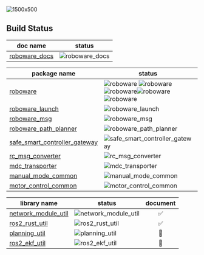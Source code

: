 
![1500x500](https://github.com/hakoroboken/.github/assets/53041471/8f012fff-ff7c-4934-8568-b842dc38c3d8)


## Build Status
| doc name | status |
|--|--|
| [roboware_docs](https://github.com/hakoroboken/roboware_docs) | ![roboware_docs](https://github.com/hakoroboken/roboware_docs/actions/workflows/main.yml/badge.svg) |

| package name | status | document |
|--|--|:--:|
| [roboware](https://github.com/hakoroboken/roboware) | ![roboware](https://github.com/hakoroboken/roboware/actions/workflows/main.yml/badge.svg) ![roboware](https://github.com/hakoroboken/roboware/actions/workflows/vcs-import.yml/badge.svg) ![roboware](https://github.com/hakoroboken/roboware/actions/workflows/build.yml/badge.svg)![roboware](https://github.com/hakoroboken/roboware/actions/workflows/make_deb_pkg_thirdparty.yml/badge.svg)![roboware](https://github.com/hakoroboken/roboware/actions/workflows/make_deb_pkg.yml/badge.svg)| ✅ |
| [roboware_launch](https://github.com/hakoroboken/roboware_launch) | ![roboware_launch](https://github.com/hakoroboken/roboware_launch/actions/workflows/main.yml/badge.svg) | ✅ |
| [roboware_msg](https://github.com/hakoroboken/roboware_msg) | ![roboware_msg](https://github.com/hakoroboken/roboware_msg/actions/workflows/main.yml/badge.svg) | ✅ |
| [roboware_path_planner](https://github.com/hakoroboken/roboware_path_planner) | ![roboware_path_planner](https://github.com/hakoroboken/roboware_path_planner/actions/workflows/main.yml/badge.svg) | 🚧 |
| [safe_smart_controller_gateway](https://github.com/hakoroboken/safe_smart_controller_gateway) | ![safe_smart_controller_gateway](https://github.com/hakoroboken/safe_smart_controller_gateway/actions/workflows/main.yml/badge.svg) | ✅ |
| [rc_msg_converter](https://github.com/hakoroboken/rc_msg_converter) | ![rc_msg_converter](https://github.com/hakoroboken/rc_msg_converter/actions/workflows/main.yml/badge.svg) | ✅ |
| [mdc_transporter](https://github.com/hakoroboken/mdc_transporter) | ![mdc_transporter](https://github.com/hakoroboken/mdc_transporter/actions/workflows/main.yml/badge.svg) | ✅ |
| [manual_mode_common](https://github.com/hakoroboken/manual_mode_common) | ![manual_mode_common](https://github.com/hakoroboken/manual_mode_common/actions/workflows/main.yml/badge.svg) | ✅ |
| [motor_control_common](https://github.com/hakoroboken/motor_control_common) | ![motor_control_common](https://github.com/hakoroboken/motor_control_common/actions/workflows/main.yml/badge.svg) | ✅ |

| library name | status | document |
|--|--|:--:|
| [network_module_util](https://github.com/hakoroboken/network_module_util) | ![network_module_util](https://github.com/hakoroboken/network_module_util/actions/workflows/rust.yml/badge.svg) | ✅ |
| [ros2_rust_util](https://github.com/TakanoTaiga/ros2_rust_util) | ![ros2_rust_util](https://github.com/TakanoTaiga/ros2_rust_util/actions/workflows/rust.yml/badge.svg) | ✅ |
| [planning_util](https://github.com/hakoroboken/planning_util) | ![planning_util](https://github.com/hakoroboken/planning_util/actions/workflows/main.yml/badge.svg) | 🚧 |
| [ros2_ekf_util](https://github.com/hakoroboken/ros2_ekf_util) | ![ros2_ekf_util](https://github.com/hakoroboken/ros2_ekf_util/actions/workflows/main.yml/badge.svg) | 🚧 |
